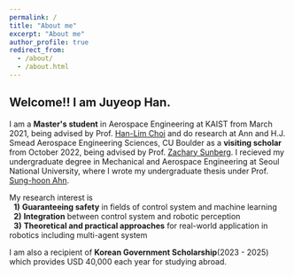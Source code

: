 ```yaml
---
permalink: /
title: "About me"
excerpt: "About me"
author_profile: true
redirect_from: 
  - /about/
  - /about.html
---
```


## Welcome!! I am Juyeop Han.    
    
    

I am a **Master's student** in Aerospace Engineering at KAIST from March 2021, being advised by Prof. [Han-Lim Choi](https://lics.kaist.ac.kr/) and do research at Ann and H.J. Smead Aerospace Engineering Sciences, CU Boulder as a **visiting scholar** from October 2022, being advised by Prof. [Zachary Sunberg](https://zachary.sunberg.net/).
I recieved my undergraduate degree in Mechanical and Aerospace Engineering at Seoul National University, where I wrote my undergraduate thesis under Prof. [Sung-hoon Ahn](https://fab.snu.ac.kr/team/professor.php).

My research interest is  
 &nbsp; **1)** **Guaranteeing safety** in fields of control system and machine learning    
 &nbsp; **2)** **Integration** between control system and robotic perception    
 &nbsp; **3)** **Theoretical and practical approaches** for real-world application in robotics including multi-agent system    

I am also a recipient of **Korean Government Scholarship**(2023 - 2025) which provides USD 40,000 each year for studying abroad.
